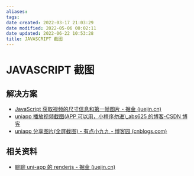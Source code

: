 ```yaml
---
aliases:
tags:
date created: 2022-03-17 21:03:29
date modified: 2022-05-06 00:02:11
date updated: 2022-06-22 10:53:28
title: JAVASCRIPT 截图
---
```


# JAVASCRIPT 截图

## 解决方案

- [JavaScript 获取视频的尺寸信息和第一帧图片 - 掘金 (juejin.cn)](https://juejin.cn/post/6844904115445694477)
- [uniapp 播放视频截图(APP 可以用，小程序勿进)_abs625 的博客-CSDN 博客](https://blog.csdn.net/abs625/article/details/122238168)
- [uniapp 分享图片(全屏截图) - 有点小九九 - 博客园 (cnblogs.com)](https://www.cnblogs.com/chenghuayike/p/14950518.html)

## 相关资料

- [聊聊 uni-app 的 renderjs - 掘金 (juejin.cn)](https://juejin.cn/post/6974552469917401125)
